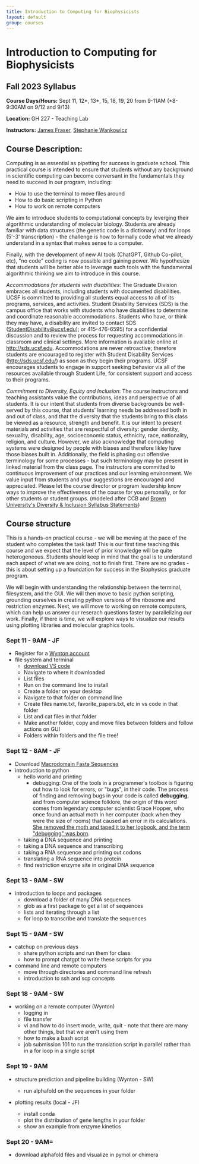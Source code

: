 ```yaml
---
title: Introduction to Computing for Biophysicists
layout: default
group: courses
---
```


# Introduction to Computing for Biophysicists

## Fall 2023 Syllabus

**Course Days/Hours:** Sept 11, 12*, 13*, 15, 18, 19, 20 from 9-11AM (*8-9:30AM on 9/12 and 9/13)

**Location:** GH 227 - Teaching Lab

**Instructors:** [James Fraser](mailto:jfraser@fraserlab.com), [Stephanie Wankowicz](mailto:mullane.stephanie@gmail.com)


## Course Description:
Computing is as essential as pipetting for success in graduate school. This practical course is intended to ensure that students without any background in scientific computing can become conversant in the fundamentals they need to succeed in our program, including:

- How to use the terminal to move files around
- How to do basic scripting in Python
- How to work on remote computers


We aim to introduce students to computational concepts by leverging their algorithmic understanding of molecular biology. Students are already familiar with data structures (the genetic code is a dictionary) and for loops (5'-3' transcription) - the challenge is how to formally code what we already understand in a syntax that makes sense to a computer. 


Finally, with the development of new AI tools (ChatGPT, Github Co-pilot, etc), "no code" coding is now possible and gaining power. We hypothesize that students will be better able to leverage such tools with the fundamental algorithmic thinking we aim to introduce in this course. 


*Accommodations for students with disabilities*: The Graduate Division embraces all students, including students with documented disabilities. UCSF is committed to providing all students equal access to all of its programs, services, and activities. Student Disability Services (SDS) is the campus office that works with students who have disabilities to determine and coordinate reasonable accommodations. Students who have, or think they may have, a disability are invited to contact SDS (StudentDisability@ucsf.edu); or 415-476-6595) for a confidential discussion and to review the process for requesting accommodations in classroom and clinical settings. More information is available online at http://sds.ucsf.edu. Accommodations are never retroactive; therefore students are encouraged to register with Student Disability Services (http://sds.ucsf.edu/) as soon as they begin their programs. UCSF encourages students to engage in support seeking behavior via all of the resources available through Student Life, for consistent support and access to their programs.

*Commitment to Diversity, Equity and Inclusion*: The course instructors and teaching assistants value the contributions, ideas and perspective of all students. It is our intent that students from diverse backgrounds be well-served by this course, that students' learning needs be addressed both in and out of class, and that the diversity that the students bring to this class be viewed as a resource, strength and benefit. It is our intent to present materials and activities that are respectful of diversity: gender identity, sexuality, disability, age, socioeconomic status, ethnicity, race, nationality, religion, and culture. However, we also acknowledge that computing systems were designed by people with biases and therefore likley have those biases built in. Additionally, the field is phasing out offensive terminology for some processes - but such terminology may be present in linked material from the class page. The instructors are committed to continuous improvement of our practices and our learning environment. We value input from students and your suggestions are encouraged and appreciated. Please let the course director or program leadership know ways to improve the effectiveness of the course for you personally, or for other students or student groups. (modeled after CCB and [Brown University's Diversity & Inclusion Syllabus Statements](https://www.brown.edu/sheridan/teaching-learning-resources/inclusive-teaching/statements))

## Course structure
This is a hands-on practical course - we will be moving at the pace of the student who completes the task last! This is our first time teaching this course and we expect that the level of prior knowledge will be quite heterogeneous. Students should keep in mind that the goal is to understand each aspect of what we are doing, not to finish first. There are no grades - this is about setting up a foundation for success in the Biophysics graduate program. 


We will begin with understanding the relationship between the terminal, filesystem, and the GUI. We will then move to basic python scripting, grounding ourselves in creating python versions of the ribosome and restriction enzymes. Next, we will move to working on remote computers, which can help us answer our reserach questions faster by parallelizing our work. Finally, if there is time, we will explore ways to visualize our results using plotting libraries and molecular graphics tools. 


### Sept 11 - 9AM - JF
- Register for a [Wynton account](https://wynton.ucsf.edu/hpc/about/join.html)
- file system and terminal
    - [download VS code](https://code.visualstudio.com/download)
    - Navigate to where it downloaded
    - List files
    - Run on the command line to install
    - Create a folder on your desktop
    - Navigate to that folder on command line
    - Create files name.txt, favorite_papers.txt, etc in vs code in that folder
    - List and cat files in that folder
    - Make another folder, copy and move files between folders and follow actions on GUI
    - Folders within folders and the file tree!

### Sept 12 - 8AM - JF
- Download [Macrodomain Fasta Sequences](https://ucsf.box.com/s/6p6mtsnawsxusy9z5jyg5idwov78fc1r)
- introduction to python
    - hello world and printing
        - debugging: One of the tools in a programmer's toolbox is figuring out how to look for errors, or "bugs", in their code. The process of finding and removing bugs in your code is called **debugging**, and from computer science folklore, the origin of this word comes from legendary computer scientist Grace Hopper, who once found an actual moth in her computer (back when they were the size of rooms) that caused an error in its calculations. [She removed the moth and taped it to her logbook, and the term "debugging" was born](https://sites.pitt.edu/~super1/lecture/lec44911/img019.JPG).
    - taking a DNA sequence and printing
    - taking a DNA sequence and transcribing
    - taking a RNA sequence and printing out codons
    - translating a RNA sequence into protein
    - find restriction enzyme site in original DNA sequence

### Sept 13 - 9AM - SW
- introduction to loops and packages
    - download a folder of many DNA sequences
    - glob as a first package to get a list of sequences
    - lists and iterating through a list
    - for loop to transcribe and translate the sequences

### Sept 15 - 9AM - SW
- catchup on previous days
    - share python scripts and run them for class
    - how to prompt chatgpt to write these scripts for you
- command line and remote computers 
    - move through directories and command line refresh
    - introduction to ssh and scp concepts

### Sept 18 - 9AM - SW 
- working on a remote computer (Wynton)
    - logging in
    - file transfer
    - vi and how to do insert mode, write, quit - note that there are many other things, but that we aren't using them
    - how to make a bash script 
    - job submission 101 to run the translation script in parallel rather than in a for loop in a single script

### Sept 19 - 9AM
- structure prediction and pipeline building (Wynton - SW)
    - run alphafold on the sequences in your folder
      
- plotting results (local - JF)
    - install conda
    - plot the distribution of gene lengths in your folder
    - show an example from enzyme kinetics

### Sept 20 - 9AM=
- download alphafold files and visualize in pymol or chimera
